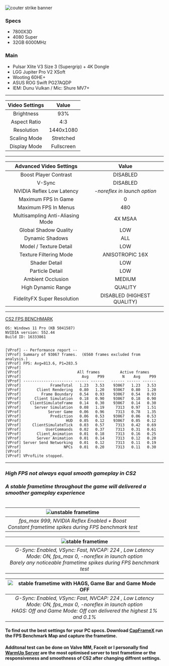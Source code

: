 ![couter strike banner](https://i.ibb.co/8Yq6F8T/cs2-banner-for-faceit.jpg)

### Specs
- 7800X3D  
- 4080 Super  
- 32GB 6000MHz  

### Main
- Pulsar Xlite V3 Size 3 (Supergrip) + 4K Dongle
- LGG Jupiter Pro V2 XSoft
- Wooting 60HE+
- ASUS ROG Swift PG27AQDP
- IEM: Dunu Vulkan / Mic: Shure MV7+
---

| Video Settings | Value |
| :---: | :-: |
| Brightness | 93% |
| Aspect Ratio | 4:3 |
| Resolution | 1440x1080 |
| Scaling Mode | Stretched |
| Display Mode | Fullscreen |

---

| Advanced Video Settings | Value |
| :---: | :-: |
| Boost Player Contrast | DISABLED |
| V-Sync | DISABLED |
| NVIDIA Reflex Low Latency | *-noreflex in launch option* |
| Maximum FPS In Game | 0 |
| Maximum FPS In Menus | 480 |
| Multisampling Anti-Aliasing Mode | 4X MSAA |
| Global Shadow Quality | LOW |
| Dynamic Shadows | ALL |
| Model / Texture Detail | LOW |
| Texture Filtering Mode | ANISOTROPIC 16X |
| Shader Detail | LOW |
| Particle Detail | LOW |
| Ambient Occlusion | MEDIUM |
| High Dynamic Range | QUALITY |
| FidelityFX Super Resolution | DISABLED (HIGHEST QUALITY) |

---
[CS2 FPS BENCHMARK](https://steamcommunity.com/sharedfiles/filedetails/?id=3240880604)  

```
OS: Windows 11 Pro (KB 5041587)
NVIDIA version: 552.44  
Build ID: 16333861


[VProf] -- Performance report --
[VProf] Summary of 93067 frames.  (6560 frames excluded from analysis.)
[VProf] FPS: Avg=813.6, P1=283.5
[VProf] 
[VProf]                         All frames         Active frames   
[VProf]                           Avg    P99        N    Avg    P99
[VProf] ---------------------- ------ ------   ------ ------ ------
[VProf]             FrameTotal   1.23   3.53    93067   1.23   3.53
[VProf]       Client Rendering   0.80   1.20    93067   0.80   1.20
[VProf]         Frame Boundary   0.54   0.93    93067   0.54   0.93
[VProf]      Client Simulation   0.18   0.90    93067   0.18   0.90
[VProf]    ClientSimulateFrame   0.14   0.30    93067   0.14   0.30
[VProf]      Server Simulation   0.08   1.19     7313   0.97   1.51
[VProf]            Server Game   0.06   0.96     7313   0.78   1.35
[VProf]             Prediction   0.06   0.53    93067   0.06   0.53
[VProf]                    HUD   0.05   0.12    93067   0.05   0.12
[VProf]     ClientSimulateTick   0.03   0.57     7313   0.42   0.69
[VProf]           UserCommands   0.02   0.37     7313   0.31   0.61
[VProf]       Client_Animation   0.01   0.18     7313   0.16   0.25
[VProf]       Server Animation   0.01   0.14     7313   0.12   0.20
[VProf] Server Send Networking   0.01   0.12     7313   0.11   0.19
[VProf]                   NPCs   0.01   0.20     7313   0.11   0.30
[VProf] 
[VProf] VProfLite stopped.
```

---
### *High FPS not always equal smooth gameplay in CS2*
### *A stable frametime throughout the game will delivered a smoother gameplay experience*<br><br>



| ![unstable frametime](https://i.ibb.co/sy0vdL1/unstable-frametime.png) | 
|:--:| 
| *fps_max 999, NVIDIA Reflex Enabled + Boost <br> Constant frametime spikes during FPS benchmark test* |

| ![stable frametime](https://i.ibb.co/J7gVBxR/stable-frametime.png) | 
|:--:| 
| *G-Sync: Enabled, VSync: Fast, NVCAP: 224 , Low Latency Mode: ON, fps_max 0, -noreflex in launch option <br> Barely any noticeable frametime spikes during FPS benchmark test* |  

| ![stable frametime with HAGS, Game Bar and Game Mode OFF](https://i.ibb.co/SJTvbB1/HAGS-GAMEMODE-GAMEBAR-OFF.png) | 
|:--:| 
| *G-Sync: Enabled, VSync: Fast, NVCAP: 224 , Low Latency Mode: ON, fps_max 0, -noreflex in launch option <br> HAGS: Off and Game Mode: Off can delivered the highest 1% and 0.1%* |  




#### To find out the best settings for your PC specs. Download [CapFrameX](https://www.capframex.com/download) run the FPS Benchmark Map and capture the frametime.
#### Additonal test can be done on Valve MM, Faceit or I personally find [WarmUp Server](https://www.warmupserver.net) are the most optimised server to test frametime or the responsiveness and smoothness of CS2 after changing diffrent settings.
